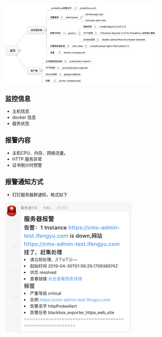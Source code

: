 ![](/assets/本项目结构.png)

## 监控信息

* 主机信息
* docker 信息
* 服务状态

## 报警内容

* 主机CPU、内存、网络流量。
* HTTP 服务异常
* 证书倒计时预警

## 报警通知方式

* 钉钉服务器群通知，格式如下

![](/assets/钉钉报警群.png)

